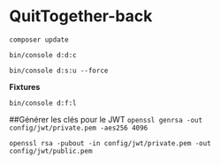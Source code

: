 # QuitTogether-back

`composer update`

`bin/console d:d:c`

`bin/console d:s:u --force`

**Fixtures**

`bin/console d:f:l`

##Générer les clés pour le JWT
`openssl genrsa -out config/jwt/private.pem -aes256 4096`

`openssl rsa -pubout -in config/jwt/private.pem -out config/jwt/public.pem`


